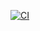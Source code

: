 [![CI](https://github.com/brn/lux/actions/workflows/test.yaml/badge.svg?branch=develop)](https://github.com/brn/lux/actions/workflows/test.yaml)
